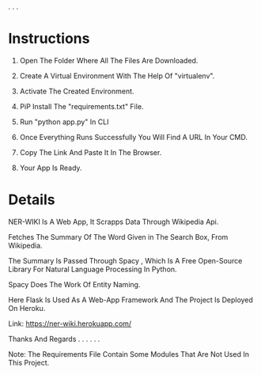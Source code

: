 .
.
.

# Instructions

1. Open The Folder Where All The Files Are Downloaded.
2. Create A Virtual Environment With The Help Of "virtualenv".
3. Activate The Created Environment.
4. PiP Install The "requirements.txt" File.

5. Run "python app.py" In CLI

6. Once Everything Runs Successfully You Will Find A URL In Your CMD.
7. Copy The Link And Paste It In The Browser.
8. Your App Is Ready. 

# Details

NER-WIKI Is A Web App, It Scrapps Data Through Wikipedia Api.

Fetches The Summary Of The Word Given in The Search Box, From Wikipedia.

The Summary Is Passed Through Spacy , Which Is A Free Open-Source Library For Natural Language Processing In Python.

Spacy Does The Work Of Entity Naming.

Here Flask Is Used As A Web-App Framework And The Project Is Deployed On Heroku.

Link: https://ner-wiki.herokuapp.com/

Thanks And Regards
.
.
.
.
.
.

Note: The Requirements File Contain Some Modules That Are Not Used In This Project.
